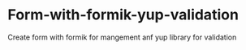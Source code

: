 # Form-with-formik-yup-validation
Create form with formik for mangement anf yup library for validation
